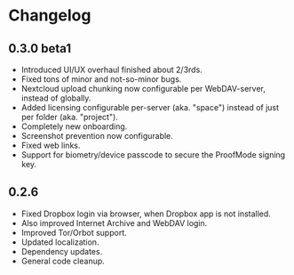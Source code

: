# Changelog

## 0.3.0 beta1

- Introduced UI/UX overhaul finished about 2/3rds.
- Fixed tons of minor and not-so-minor bugs.
- Nextcloud upload chunking now configurable per WebDAV-server, instead of globally.
- Added licensing configurable per-server (aka. "space") instead of just per folder (aka. "project").
- Completely new onboarding.
- Screenshot prevention now configurable.
- Fixed web links.
- Support for biometry/device passcode to secure the ProofMode signing key.

## 0.2.6

- Fixed Dropbox login via browser, when Dropbox app is not installed.
- Also improved Internet Archive and WebDAV login.
- Improved Tor/Orbot support.
- Updated localization.
- Dependency updates.
- General code cleanup.